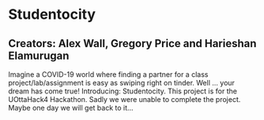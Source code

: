 # Studentocity

## Creators: Alex Wall, Gregory Price and Harieshan Elamurugan

Imagine a COVID-19 world where finding a partner for a class project/lab/assignment is easy as swiping right on tinder. Well ... your dream has come true! Introducing: Studentocity. This project is for the  UOttaHack4 Hackathon. Sadly we were unable to complete the project. Maybe one day we will get back to it...
